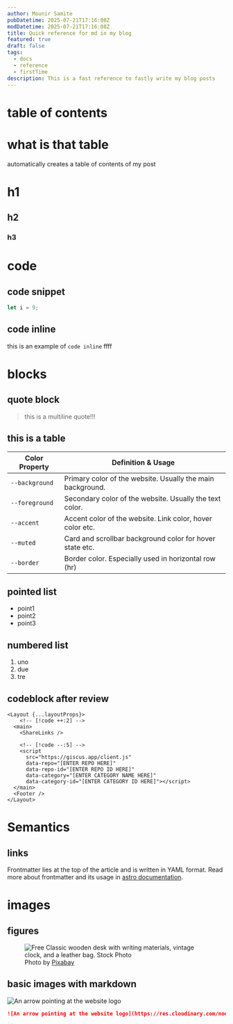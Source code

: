 ```yaml
---
author: Mounir Samite
pubDatetime: 2025-07-21T17:16:08Z
modDatetime: 2025-07-21T17:16:08Z
title: Quick reference for md in my blog
featured: true
draft: false
tags:
  - docs
  - reference
  - firstTime
description: This is a fast reference to fastly write my blog posts
---
```

# table of contents

# what is that table
automatically creates a table of contents of my post

# h1
## h2
### h3

# code 
## code snippet
```js file="src/filename.extension"
let i = 9;
```
## code inline
this is an example of `code inline` ffff

# blocks
## quote block
> this is
> a multiline 
> quote!!!

## this is a table

| Color Property | Definition & Usage                                         |
| -------------- | ---------------------------------------------------------- |
| `--background` | Primary color of the website. Usually the main background. |
| `--foreground` | Secondary color of the website. Usually the text color.    |
| `--accent`     | Accent color of the website. Link color, hover color etc.  |
| `--muted`      | Card and scrollbar background color for hover state etc.   |
| `--border`     | Border color. Especially used in horizontal row (hr)       |

## pointed list
- point1
- point2
- point3

## numbered list
1. uno
2. due
3. tre

## codeblock after review
```astro file=src/layouts/PostDetails.astro
<Layout {...layoutProps}>
    <!-- [!code ++:2] -->
  <main>
    <ShareLinks />

    <!-- [!code --:5] -->
    <script
      src="https://giscus.app/client.js"
      data-repo="[ENTER REPO HERE]"
      data-repo-id="[ENTER REPO ID HERE]"
      data-category="[ENTER CATEGORY NAME HERE]"
      data-category-id="[ENTER CATEGORY ID HERE]"></script>
  </main>
  <Footer />
</Layout>
```

# Semantics
## links
Frontmatter lies at the top of the article and is written in YAML format. Read more about frontmatter and its usage in [astro documentation](https://docs.astro.build/en/guides/markdown-content/).


# images
## figures
<figure>
  <img
    src="https://images.pexels.com/photos/159618/still-life-school-retro-ink-159618.jpeg?auto=compress&cs=tinysrgb&w=1260&h=750&dpr=1"
    alt="Free Classic wooden desk with writing materials, vintage clock, and a leather bag. Stock Photo"
  />
    <figcaption class="text-center">
    Photo by <a href="https://www.pexels.com/photo/brown-wooden-desk-159618/">Pixabay</a>
  </figcaption>
</figure>

## basic images with markdown
![An arrow pointing at the website logo](https://res.cloudinary.com/noezectz/v1663911318/astro-paper/AstroPaper-logo-config_goff5l.png)
```md
![An arrow pointing at the website logo](https://res.cloudinary.com/noezectz/v1663911318/astro-paper/AstroPaper-logo-config_goff5l.png)
```
